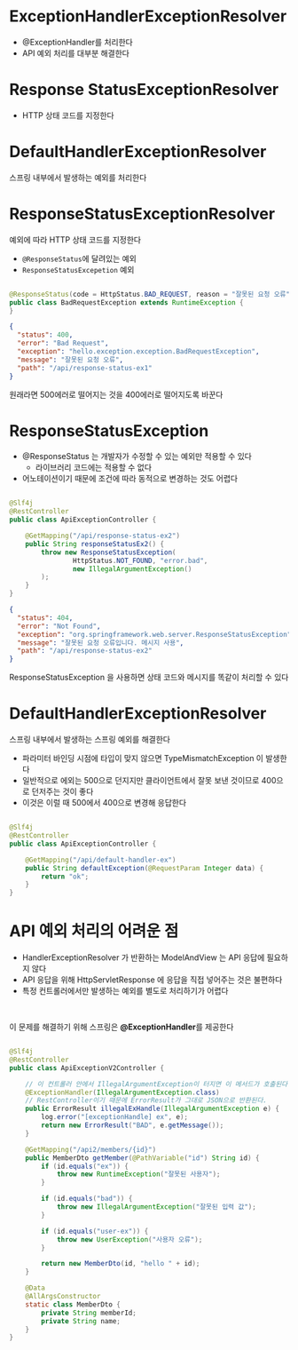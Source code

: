 # ExceptionHandlerExceptionResolver

* @ExceptionHandler를 처리한다
* API 예외 처리를 대부분 해결한다

# Response StatusExceptionResolver

* HTTP 상태 코드를 지정한다

# DefaultHandlerExceptionResolver

스프링 내부에서 발생하는 예외를 처리한다

# ResponseStatusExceptionResolver

예외에 따라 HTTP 상태 코드를 지정한다

* `@ResponseStatus`에 달려있는 예외
* `ResponseStatusExcepetion` 예외

```java

@ResponseStatus(code = HttpStatus.BAD_REQUEST, reason = "잘못된 요청 오류")
public class BadRequestException extends RuntimeException {
}
```

```json
{
  "status": 400,
  "error": "Bad Request",
  "exception": "hello.exception.exception.BadRequestException",
  "message": "잘못된 요청 오류",
  "path": "/api/response-status-ex1"
}
```

원래라면 500에러로 떨어지는 것을 400에러로 떨어지도록 바꾼다

# ResponseStatusException

* @ResponseStatus 는 개발자가 수정할 수 있는 예외만 적용할 수 있다
    * 라이브러리 코드에는 적용할 수 없다
* 어노테이션이기 때문에 조건에 따라 동적으로 변경하는 것도 어렵다

```java

@Slf4j
@RestController
public class ApiExceptionController {

    @GetMapping("/api/response-status-ex2")
    public String responseStatusEx2() {
        throw new ResponseStatusException(
                HttpStatus.NOT_FOUND, "error.bad",
                new IllegalArgumentException()
        );
    }
}
```

```json
{
  "status": 404,
  "error": "Not Found",
  "exception": "org.springframework.web.server.ResponseStatusException",
  "message": "잘못된 요청 오류입니다. 메시지 사용",
  "path": "/api/response-status-ex2"
}
```

ResponseStatusException 을 사용하면 상태 코드와 메시지를 똑같이 처리할 수 있다

# DefaultHandlerExceptionResolver

스프링 내부에서 발생하는 스프링 예외를 해결한다

* 파라미터 바인딩 시점에 타입이 맞지 않으면 TypeMismatchException 이 발생한다
* 일반적으로 에외는 500으로 던지지만 클라이언트에서 잘못 보낸 것이므로 400으로 던저주는 것이 좋다
* 이것은 이럴 때 500에서 400으로 변경해 응답한다

```java

@Slf4j
@RestController
public class ApiExceptionController {

    @GetMapping("/api/default-handler-ex")
    public String defaultException(@RequestParam Integer data) {
        return "ok";
    }
}
```

# API 예외 처리의 어려운 점

* HandlerExceptionResolver 가 반환하는 ModelAndView 는 API 응답에 필요하지 않다
* API 응답을 위해 HttpServletResponse 에 응답을 직접 넣어주는 것은 불편하다
* 특정 컨트롤러에서만 발생하는 예외를 별도로 처리하기가 어렵다

<br>

이 문제를 해결하기 위해 스프링은 **@ExceptionHandler**를 제공한다

```java

@Slf4j
@RestController
public class ApiExceptionV2Controller {

    // 이 컨트롤러 안에서 IllegalArgumentException이 터지면 이 메서드가 호출된다.
    @ExceptionHandler(IllegalArgumentException.class)
    // RestController이기 때문에 ErrorResult가 그대로 JSON으로 반환된다.
    public ErrorResult illegalExHandle(IllegalArgumentException e) {
        log.error("[exceptionHandle] ex", e);
        return new ErrorResult("BAD", e.getMessage());
    }

    @GetMapping("/api2/members/{id}")
    public MemberDto getMember(@PathVariable("id") String id) {
        if (id.equals("ex")) {
            throw new RuntimeException("잘못된 사용자");
        }

        if (id.equals("bad")) {
            throw new IllegalArgumentException("잘못된 입력 값");
        }

        if (id.equals("user-ex")) {
            throw new UserException("사용자 오류");
        }

        return new MemberDto(id, "hello " + id);
    }

    @Data
    @AllArgsConstructor
    static class MemberDto {
        private String memberId;
        private String name;
    }
}
```
